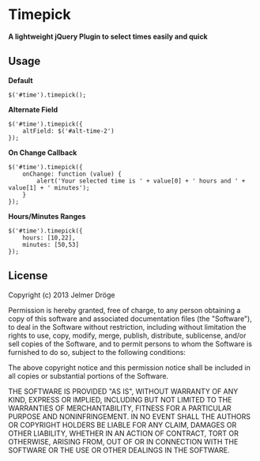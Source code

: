 Timepick
========
**A lightweight jQuery Plugin to select times easily and quick**

Usage
-----

**Default**

    $('#time').timepick();

**Alternate Field**

    $('#time').timepick({
        altField: $('#alt-time-2')
    });

**On Change Callback**

    $('#time').timepick({
        onChange: function (value) {
            alert('Your selected time is ' + value[0] + ' hours and ' + value[1] + ' minutes');
        }
    });

**Hours/Minutes Ranges**

    $('#time').timepick({
        hours: [10,22],
        minutes: [50,53]
    });

License
-------
Copyright (c) 2013 Jelmer Dröge

Permission is hereby granted, free of charge, to any person obtaining a copy of this software and associated documentation files (the "Software"), to deal in the Software without restriction, including without limitation the rights to use, copy, modify, merge, publish, distribute, sublicense, and/or sell copies of the Software, and to permit persons to whom the Software is furnished to do so, subject to the following conditions:

The above copyright notice and this permission notice shall be included in all copies or substantial portions of the Software.

THE SOFTWARE IS PROVIDED "AS IS", WITHOUT WARRANTY OF ANY KIND, EXPRESS OR IMPLIED, INCLUDING BUT NOT LIMITED TO THE WARRANTIES OF MERCHANTABILITY, FITNESS FOR A PARTICULAR PURPOSE AND NONINFRINGEMENT. IN NO EVENT SHALL THE AUTHORS OR COPYRIGHT HOLDERS BE LIABLE FOR ANY CLAIM, DAMAGES OR OTHER LIABILITY, WHETHER IN AN ACTION OF CONTRACT, TORT OR OTHERWISE, ARISING FROM, OUT OF OR IN CONNECTION WITH THE SOFTWARE OR THE USE OR OTHER DEALINGS IN THE SOFTWARE.

